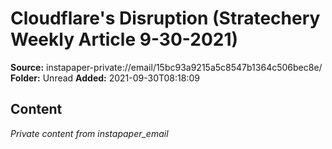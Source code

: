 # Cloudflare's Disruption (Stratechery Weekly Article 9-30-2021)

**Source:** instapaper-private://email/15bc93a9215a5c8547b1364c506bec8e/
**Folder:** Unread
**Added:** 2021-09-30T08:18:09




## Content
*Private content from instapaper_email*
